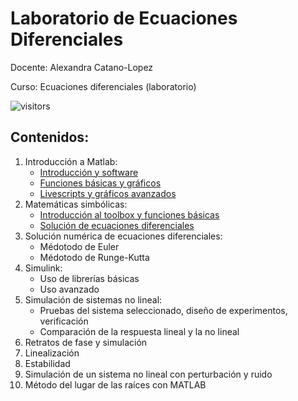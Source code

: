 # Laboratorio de Ecuaciones Diferenciales

Docente: Alexandra Catano-Lopez

Curso: Ecuaciones diferenciales (laboratorio)

![visitors](https://page-views.glitch.me/badge?page_id=alexacl95/EcuacionesDiferencialesLab)

## Contenidos: 

1. Introducción a Matlab: 
	- [Introducción y software](https://alexacl95.github.io/EcuacionesDiferencialesLab/HTML/IntroMatlab.html)
	- [Funciones básicas y gráficos](https://alexacl95.github.io/EcuacionesDiferencialesLab/HTML/FuncBase.html)
	- [Livescripts y gráficos avanzados](https://alexacl95.github.io/EcuacionesDiferencialesLab/HTML/LiveScripts.html)
2. Matemáticas simbólicas: 
	- [Introducción al toolbox y funciones básicas](https://alexacl95.github.io/EcuacionesDiferencialesLab/HTML/IntroMathSym.html)
	- [Solución de ecuaciones diferenciales](https://alexacl95.github.io/EcuacionesDiferencialesLab/HTML/SoluDiff.html)
3. Solución numérica de ecuaciones diferenciales:
	- Médotodo de Euler
	- Médotodo de Runge-Kutta
4. Simulink:
	- Uso de librerías básicas
	- Uso avanzado	
5. Simulación de sistemas no lineal:
	- Pruebas del sistema seleccionado, diseño de experimentos, verificación
	- Comparación de la respuesta lineal y la no lineal
6. Retratos de fase y simulación
7. Linealización
8. Estabilidad
9. Simulación de un sistema no lineal con perturbación y ruido
10. Método del lugar de las raíces con MATLAB
